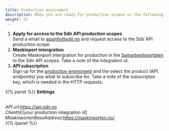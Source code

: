 ```yaml
---
title: Production enviroment
description: When you are ready for production please us the following steps to get access
weight: 25
---
```


1. **Apply for access to the Sdir API production scopes**<br>
Send a email to apsinfo@sdir.no and request access to the Sdir API production scope.
2. **Maskinport intergration**<br>
Create Maskinport intergration for production in the [Samarbeidsportalen](https://minside-samarbeid.difi.no/) to the Sdir API scopes. Take a note of the integration id.
3. **API subscription**<br>
Sign up for the [production enviroment](https://api.developer.sdir.no/signin) and the select the product (API endpoints) you what to subscribe for. 
Take a note of the subscripton key, which is needed in the HTTP requests.


{{% panel %}}
**Settings** <br><br>

*API url*:https://api.sdir.no<br>
*ClientId*:[your production integration id]<br>
*MaskinportenBaseAddress*:https://maskinporten.no/<br>
{{% /panel %}}
